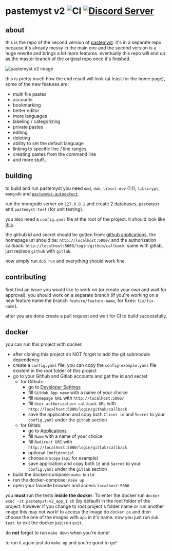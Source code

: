 # pastemyst v2 ![CI](https://github.com/CodeMyst/pastemyst-v2/workflows/CI/badge.svg) [![Discord Server](https://discordapp.com/api/guilds/298510542535000065/widget.png)](https://discord.gg/SdKbcbq)

## about

this is the repo of the second version of [pastemyst](https://paste.myst.rs). it's in a separate repo because it's already messy in the main one and the second version is a huge rewrite and brings a lot more features. eventually this repo will end up as the master branch of the original repo once it's finished.

![pastemyst v2 image](https://myst.rs/pastemyst-v2-image.png)

this is pretty much how the end result will look (at least for the home page), some of the new features are:

* multi file pastes
* accounts
* bookmarking
* better editor
* more languages
* labeling / categorizing
* private pastes
* editing
* deleting
* ability to set the default language
* linking to specific line / line ranges
* creating pastes from the command line
* and more stuff...

## building

to build and run pastemyst you need `dmd`, `dub`, `libssl-dev` (1.1), `libscrypt`, `mongodb` and [`pastemyst-autodetect`](https://github.com/codemyst/pastemyst-autodetect).

run the mongodb server on `127.0.0.1` and create 2 databases, `pastemyst` and `pastemyst-test` (for unit testing).

you also need a `config.yaml` file at the root of the project. it should look like [this](config-example.yml).

the github id and secret should be gotten from: [github applications](https://github.com/settings/applications), the homepage url should be: `http://localhost:5000/` and the authorization callback: `http://localhost:5000/login/github/callback`; same with gitlab, just replace `github` with `gitlab`.

now simply run `dub run` and everything should work fine.

## contributing

first find an issue you would like to work on (or create your own and wait for approval). you should work on a separate branch (if you're working on a new feature name the branch `feature/feature-name`, for fixes: `fix/fix-name`).

after you are done create a pull request and wait for CI to build successfully.

## docker

you can run this project with docker.
 * after cloning this project do NOT forget to add the git submodule dependency
 * create a `config.yaml` file; you can copy the `config-example.yaml` file
 existent in the root folder of this project
 * go to your Github and Gitlab accounts and get the id and secret
   * for Github:
     * go to [Developer Settings](https://github.com/settings/apps)
     * fill `GitHub App name` with a name of your choice
     * fill `Homepage URL` with `http://localhost:5000/`
     * fill `User authorization callback URL` with `http://localhost:5000/login/github/callback`
     * save the application and copy both `Client id` and `Secret` to your
     `config.yaml` under the `github` section
   * for Gitlab:
     * go to [Applications](https://gitlab.com/profile/applications)
     * fill `Name` with a name of your choice
     * fill `Redirect URI` with `http://localhost:5000/login/gitlab/callback`
     * optional `Confidential`
     * choose a `Scope` (`api` for example)
     * save application and copy both `Id` and `Secret` to your `config.yaml`
     under the `gitlab` section
 * build the docker-compose: `make build`
 * run the docker-compose: `make up`
 * open your favorite browser and access `localhost:5000`

you **must** run the tests **inside the docker**. To enter the docker run
`docker exec -it pastemyst-v2_app_1 sh` (by default) in the root folder of the
project. however if you change to root project's folder name or run another
image this may not work! to access the image do `docker ps` and then choose the
one of the images with `app` in it's name. now you just run `dub test`. to exit
the docker just run `exit`.

do **not** forget to run `make down` when you're done!

to run it again just do `make up` and you're good to go!
